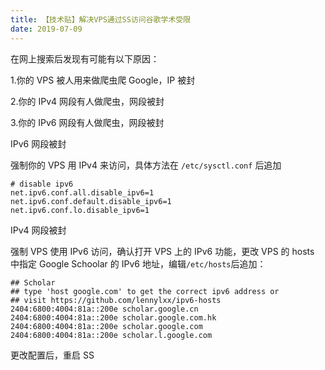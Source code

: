 ```yaml
---
title: 【技术贴】解决VPS通过SS访问谷歌学术受限
date: 2019-07-09
---
```


在网上搜索后发现有可能有以下原因：

1.你的 VPS 被人用来做爬虫爬 Google，IP 被封

2.你的 IPv4 网段有人做爬虫，网段被封

3.你的 IPv6 网段有人做爬虫，网段被封

IPv6 网段被封

强制你的 VPS 用 IPv4 来访问，具体方法在 `/etc/sysctl.conf` 后追加

```
# disable ipv6
net.ipv6.conf.all.disable_ipv6=1
net.ipv6.conf.default.disable_ipv6=1
net.ipv6.conf.lo.disable_ipv6=1
```

IPv4 网段被封

强制 VPS 使用 IPv6 访问，确认打开 VPS 上的 IPv6 功能，更改 VPS 的 hosts 中指定 Google Schoolar 的 IPv6 地址，编辑`/etc/hosts`后追加：

```
## Scholar
## type 'host google.com' to get the correct ipv6 address or
## visit https://github.com/lennylxx/ipv6-hosts
2404:6800:4004:81a::200e scholar.google.cn
2404:6800:4004:81a::200e scholar.google.com.hk
2404:6800:4004:81a::200e scholar.google.com
2404:6800:4004:81a::200e scholar.l.google.com
```

更改配置后，重启 SS
